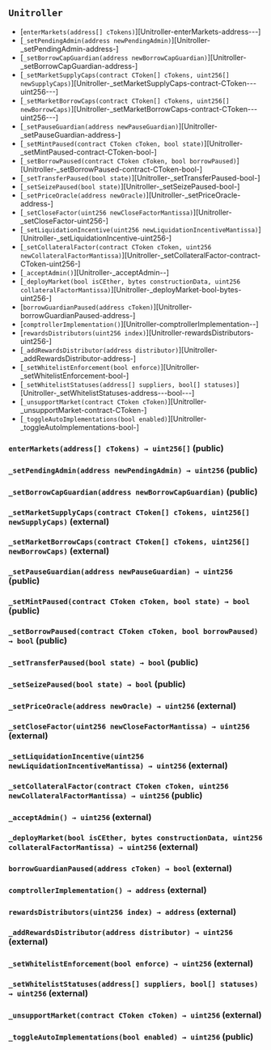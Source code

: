 ## <span id="Unitroller"></span> `Unitroller`



- [`enterMarkets(address[] cTokens)`][Unitroller-enterMarkets-address---]
- [`_setPendingAdmin(address newPendingAdmin)`][Unitroller-_setPendingAdmin-address-]
- [`_setBorrowCapGuardian(address newBorrowCapGuardian)`][Unitroller-_setBorrowCapGuardian-address-]
- [`_setMarketSupplyCaps(contract CToken[] cTokens, uint256[] newSupplyCaps)`][Unitroller-_setMarketSupplyCaps-contract-CToken---uint256---]
- [`_setMarketBorrowCaps(contract CToken[] cTokens, uint256[] newBorrowCaps)`][Unitroller-_setMarketBorrowCaps-contract-CToken---uint256---]
- [`_setPauseGuardian(address newPauseGuardian)`][Unitroller-_setPauseGuardian-address-]
- [`_setMintPaused(contract CToken cToken, bool state)`][Unitroller-_setMintPaused-contract-CToken-bool-]
- [`_setBorrowPaused(contract CToken cToken, bool borrowPaused)`][Unitroller-_setBorrowPaused-contract-CToken-bool-]
- [`_setTransferPaused(bool state)`][Unitroller-_setTransferPaused-bool-]
- [`_setSeizePaused(bool state)`][Unitroller-_setSeizePaused-bool-]
- [`_setPriceOracle(address newOracle)`][Unitroller-_setPriceOracle-address-]
- [`_setCloseFactor(uint256 newCloseFactorMantissa)`][Unitroller-_setCloseFactor-uint256-]
- [`_setLiquidationIncentive(uint256 newLiquidationIncentiveMantissa)`][Unitroller-_setLiquidationIncentive-uint256-]
- [`_setCollateralFactor(contract CToken cToken, uint256 newCollateralFactorMantissa)`][Unitroller-_setCollateralFactor-contract-CToken-uint256-]
- [`_acceptAdmin()`][Unitroller-_acceptAdmin--]
- [`_deployMarket(bool isCEther, bytes constructionData, uint256 collateralFactorMantissa)`][Unitroller-_deployMarket-bool-bytes-uint256-]
- [`borrowGuardianPaused(address cToken)`][Unitroller-borrowGuardianPaused-address-]
- [`comptrollerImplementation()`][Unitroller-comptrollerImplementation--]
- [`rewardsDistributors(uint256 index)`][Unitroller-rewardsDistributors-uint256-]
- [`_addRewardsDistributor(address distributor)`][Unitroller-_addRewardsDistributor-address-]
- [`_setWhitelistEnforcement(bool enforce)`][Unitroller-_setWhitelistEnforcement-bool-]
- [`_setWhitelistStatuses(address[] suppliers, bool[] statuses)`][Unitroller-_setWhitelistStatuses-address---bool---]
- [`_unsupportMarket(contract CToken cToken)`][Unitroller-_unsupportMarket-contract-CToken-]
- [`_toggleAutoImplementations(bool enabled)`][Unitroller-_toggleAutoImplementations-bool-]
### <span id="Unitroller-enterMarkets-address---"></span> `enterMarkets(address[] cTokens) → uint256[]` (public)



### <span id="Unitroller-_setPendingAdmin-address-"></span> `_setPendingAdmin(address newPendingAdmin) → uint256` (public)



### <span id="Unitroller-_setBorrowCapGuardian-address-"></span> `_setBorrowCapGuardian(address newBorrowCapGuardian)` (public)



### <span id="Unitroller-_setMarketSupplyCaps-contract-CToken---uint256---"></span> `_setMarketSupplyCaps(contract CToken[] cTokens, uint256[] newSupplyCaps)` (external)



### <span id="Unitroller-_setMarketBorrowCaps-contract-CToken---uint256---"></span> `_setMarketBorrowCaps(contract CToken[] cTokens, uint256[] newBorrowCaps)` (external)



### <span id="Unitroller-_setPauseGuardian-address-"></span> `_setPauseGuardian(address newPauseGuardian) → uint256` (public)



### <span id="Unitroller-_setMintPaused-contract-CToken-bool-"></span> `_setMintPaused(contract CToken cToken, bool state) → bool` (public)



### <span id="Unitroller-_setBorrowPaused-contract-CToken-bool-"></span> `_setBorrowPaused(contract CToken cToken, bool borrowPaused) → bool` (public)



### <span id="Unitroller-_setTransferPaused-bool-"></span> `_setTransferPaused(bool state) → bool` (public)



### <span id="Unitroller-_setSeizePaused-bool-"></span> `_setSeizePaused(bool state) → bool` (public)



### <span id="Unitroller-_setPriceOracle-address-"></span> `_setPriceOracle(address newOracle) → uint256` (external)



### <span id="Unitroller-_setCloseFactor-uint256-"></span> `_setCloseFactor(uint256 newCloseFactorMantissa) → uint256` (external)



### <span id="Unitroller-_setLiquidationIncentive-uint256-"></span> `_setLiquidationIncentive(uint256 newLiquidationIncentiveMantissa) → uint256` (external)



### <span id="Unitroller-_setCollateralFactor-contract-CToken-uint256-"></span> `_setCollateralFactor(contract CToken cToken, uint256 newCollateralFactorMantissa) → uint256` (public)



### <span id="Unitroller-_acceptAdmin--"></span> `_acceptAdmin() → uint256` (external)



### <span id="Unitroller-_deployMarket-bool-bytes-uint256-"></span> `_deployMarket(bool isCEther, bytes constructionData, uint256 collateralFactorMantissa) → uint256` (external)



### <span id="Unitroller-borrowGuardianPaused-address-"></span> `borrowGuardianPaused(address cToken) → bool` (external)



### <span id="Unitroller-comptrollerImplementation--"></span> `comptrollerImplementation() → address` (external)



### <span id="Unitroller-rewardsDistributors-uint256-"></span> `rewardsDistributors(uint256 index) → address` (external)



### <span id="Unitroller-_addRewardsDistributor-address-"></span> `_addRewardsDistributor(address distributor) → uint256` (external)



### <span id="Unitroller-_setWhitelistEnforcement-bool-"></span> `_setWhitelistEnforcement(bool enforce) → uint256` (external)



### <span id="Unitroller-_setWhitelistStatuses-address---bool---"></span> `_setWhitelistStatuses(address[] suppliers, bool[] statuses) → uint256` (external)



### <span id="Unitroller-_unsupportMarket-contract-CToken-"></span> `_unsupportMarket(contract CToken cToken) → uint256` (external)



### <span id="Unitroller-_toggleAutoImplementations-bool-"></span> `_toggleAutoImplementations(bool enabled) → uint256` (public)



